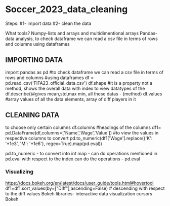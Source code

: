 # Soccer_2023_data_cleaning
Steps:
#1- import data 
#2- clean the data


What tools?
Numpy-lists and arrays and multidimentional arrays 
Pandas- data analysis, to check dataframe we can read a csv file in terms of rows and columns
using dataframes


## IMPORTING DATA 
import pandas as pd #to check dataframe we can read a csv file in terms of rows and columns
#using dataframes
df = pd.read_csv('FIFA23_official_data.csv')
df.shape #it is a property not a method, shows the overall data with index
to view datatypes of the 
df.describe()#gives mean,std,max min, all these datas - (method)
df.values #array values of all the data elements, array of diff players in it
## CLEANING DATA
to choose only certain columns
df.columns #headings of the columns
df1= pd.DataFrame(df,columns=['Name','Wage','Value']) #to view the values in respective columns
to convert 
pd.to_numeric(df1['Wage'].replace({'K': '*1e3', 'M': '*1e6'}, regex=True).map(pd.eval))

pd.to_numeric - to convert into int
map - can do operations mentioned in pd.eval with respect to the index 
can do the operations - pd.eval
### Visualizing
https://docs.bokeh.org/en/latest/docs/user_guide/tools.html#hovertool
df1=df1.sort_values(by=["Diff"],ascending=False) # descending with respect to the diff values 
Bokeh libraries- interactive data visualization cursors
Bokeh 
